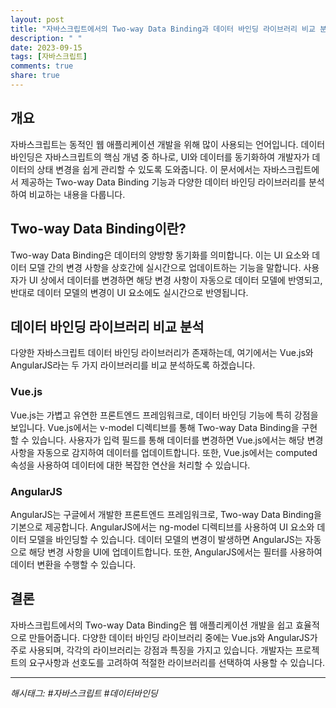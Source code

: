 ```yaml
---
layout: post
title: "자바스크립트에서의 Two-way Data Binding과 데이터 바인딩 라이브러리 비교 분석하기"
description: " "
date: 2023-09-15
tags: [자바스크립트]
comments: true
share: true
---
```


## 개요
자바스크립트는 동적인 웹 애플리케이션 개발을 위해 많이 사용되는 언어입니다. 데이터 바인딩은 자바스크립트의 핵심 개념 중 하나로, UI와 데이터를 동기화하여 개발자가 데이터의 상태 변경을 쉽게 관리할 수 있도록 도와줍니다. 이 문서에서는 자바스크립트에서 제공하는 Two-way Data Binding 기능과 다양한 데이터 바인딩 라이브러리를 분석하여 비교하는 내용을 다룹니다.

## Two-way Data Binding이란?
Two-way Data Binding은 데이터의 양방향 동기화를 의미합니다. 이는 UI 요소와 데이터 모델 간의 변경 사항을 상호간에 실시간으로 업데이트하는 기능을 말합니다. 사용자가 UI 상에서 데이터를 변경하면 해당 변경 사항이 자동으로 데이터 모델에 반영되고, 반대로 데이터 모델의 변경이 UI 요소에도 실시간으로 반영됩니다.

## 데이터 바인딩 라이브러리 비교 분석
다양한 자바스크립트 데이터 바인딩 라이브러리가 존재하는데, 여기에서는 Vue.js와 AngularJS라는 두 가지 라이브러리를 비교 분석하도록 하겠습니다.

### Vue.js
Vue.js는 가볍고 유연한 프론트엔드 프레임워크로, 데이터 바인딩 기능에 특히 강점을 보입니다. Vue.js에서는 v-model 디렉티브를 통해 Two-way Data Binding을 구현할 수 있습니다. 사용자가 입력 필드를 통해 데이터를 변경하면 Vue.js에서는 해당 변경 사항을 자동으로 감지하여 데이터를 업데이트합니다. 또한, Vue.js에서는 computed 속성을 사용하여 데이터에 대한 복잡한 연산을 처리할 수 있습니다.

### AngularJS
AngularJS는 구글에서 개발한 프론트엔드 프레임워크로, Two-way Data Binding을 기본으로 제공합니다. AngularJS에서는 ng-model 디렉티브를 사용하여 UI 요소와 데이터 모델을 바인딩할 수 있습니다. 데이터 모델의 변경이 발생하면 AngularJS는 자동으로 해당 변경 사항을 UI에 업데이트합니다. 또한, AngularJS에서는 필터를 사용하여 데이터 변환을 수행할 수 있습니다.

## 결론
자바스크립트에서의 Two-way Data Binding은 웹 애플리케이션 개발을 쉽고 효율적으로 만들어줍니다. 다양한 데이터 바인딩 라이브러리 중에는 Vue.js와 AngularJS가 주로 사용되며, 각각의 라이브러리는 강점과 특징을 가지고 있습니다. 개발자는 프로젝트의 요구사항과 선호도를 고려하여 적절한 라이브러리를 선택하여 사용할 수 있습니다.

---
*해시태그: #자바스크립트 #데이터바인딩*